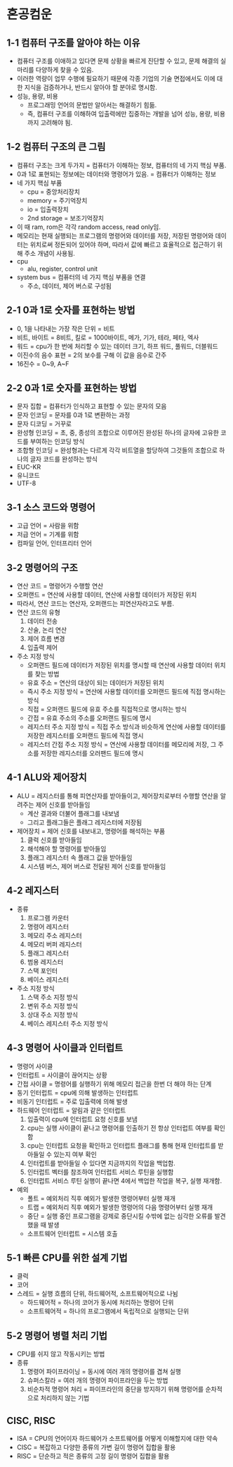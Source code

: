 # 혼공컴운
## 1-1 컴퓨터 구조를 알아야 하는 이유
- 컴퓨터 구조를 이애하고 있다면 문제 상황을 빠르게 진단할 수 있고, 문제 해결의 실마리를 다양하게 찾을 수 있음.
- 이러한 역량이 업무 수행에 필요하기 때문에 각종 기업의 기술 면접에서도 이에 대한 지식을 검증하거나, 반드시 알아야 할 분야로 명시함.
- 성능, 용량, 비용
    - 프로그래밍 언어의 문법만 알아서는 해결하기 힘듦.
    - 즉, 컴퓨터 구조를 이해하여 입출력에만 집중하는 개발을 넘어 성능, 용량, 비용까지 고려해야 됨.

## 1-2 컴퓨터 구조의 큰 그림
- 컴퓨터 구조는 크게 두가지 = 컴퓨터가 이해하는 정보, 컴퓨터의 네 가지 핵심 부품.
- 0과 1로 표현되는 정보에는 데이터와 명령어가 있음. = 컴퓨터가 이해하는 정보
- 네 가지 핵심 부품
    - cpu = 중앙처리장치
    - memory = 주기억장치
    - io = 입출력장치
    - 2nd storage = 보조기억장치
- 이 때 ram, rom은 각각 random access, read only임.
- 메모리는 현재 실행되는 프로그램의 명령어와 데이터를 저장, 저장된 명령어와 데이터는 위치로써 정돈되어 있어야 하며, 따라서 값에 빠르고 효율적으로 접근하기 위해 주소 개념이 사용됨. 
- cpu
    - alu, register, control unit
- system bus = 컴퓨터의 네 가지 핵심 부품을 연결
    - 주소, 데이터, 제어 버스로 구성됨

## 2-1 0과 1로 숫자를 표현하는 방법
- 0, 1을 나타내는 가장 작은 단위 = 비트
- 비트, 바이트 = 8비트, 킬로 = 1000바이트, 메가, 기가, 테라, 페타, 엑사
- 워드 = cpu가 한 번에 처리할 수 있는 데이터 크기, 하프 워드, 풀워드, 더블워드
- 이진수의 음수 표현 = 2의 보수를 구해 이 값을 음수로 간주
- 16진수 = 0~9, A~F

## 2-2 0과 1로 숫자를 표현하는 방법
- 문자 집합 = 컴퓨터가 인식하고 표현할 수 있는 문자의 모음
- 문자 인코딩 = 문자를 0과 1로 변환하는 과정
- 문자 디코딩 = 거꾸로
- 완성형 인코딩 = 초, 중, 종성의 조합으로 이루어진 완성된 하나의 글자에 고유한 코드를 부여하는 인코딩 방식
- 조합형 인코딩 = 완성형과는 다르게 각각 비트열을 할당하여 그것들의 조합으로 하나의 글자 코드를 완성하는 방식
- EUC-KR
- 유니코드
- UTF-8

## 3-1 소스 코드와 명령어
- 고급 언어 = 사람을 위함
- 저급 언어 = 기계를 위함
- 컴파일 언어, 인터프리터 언어

## 3-2 명령어의 구조
- 연산 코드 = 명령어가 수행할 연산
- 오퍼랜드 = 연산에 사용할 데이터, 연산에 사용할 데이터가 저장된 위치
- 따라서, 연산 코드는 연산자, 오퍼랜드는 피연산자라고도 부름.
- 연산 코드의 유형
    1. 데이터 전송
    2. 산술, 논리 연산
    3. 제어 흐름 변경
    4. 입출력 제어
- 주소 지정 방식
    - 오퍼랜드 필드에 데이터가 저장된 위치를 명시할 때 연산에 사용할 데이터 위치를 찾는 방법
    - 유효 주소 = 연산의 대상이 되는 데이터가 저장된 위치
    - 즉시 주소 지정 방식 = 연산에 사용할 데이터를 오퍼랜드 필드에 직접 명시하는 방식
    - 직접 = 오퍼랜드 필드에 유효 주소를 직접적으로 명시하는 방식
    - 간접 = 유효 주소의 주소를 오퍼랜드 필드에 명시
    - 레지스터 주소 지정 방식 = 직접 주소 방식과 비슷하게 연산에 사용할 데이터를 저장한 레지스터를 오퍼랜드 필드에 직접 명시
    - 레지스터 간접 주소 지정 방식 = 연산에 사용할 데이터를 메모리에 저장, 그 주소를 저장한 레지스터를 오러팬드 필드에 명시

## 4-1 ALU와 제어장치
- ALU = 레지스터를 통해 피연산자를 받아들이고, 제어장치로부터 수행할 연산을 알려주는 제어 신호를 받아들임
    - 계산 결과와 더불어 플래그를 내보냄
    - 그리고 플래그들은 플래그 레지스터에 저장됨
- 제어장치 = 제어 신호를 내보내고, 명령어를 해석하는 부품
    1. 클럭 신호를 받아들임
    2. 해석해야 할 명령어를 받아들임
    3. 플래그 레지스터 속 플래그 값을 받아들임
    4. 시스템 버스, 제어 버스로 전달된 제어 신호를 받아들임

## 4-2 레지스터
- 종류
    1. 프로그램 카운터
    2. 명령어 레지스터
    3. 메모리 주소 레지스터
    4. 메모리 버퍼 레지스터
    5. 플래그 레지스터
    6. 범용 레지스터
    7. 스택 포인터
    8. 베이스 레지스터
- 주소 지정 방식
    1. 스택 주소 지정 방식
    2. 변위 주소 지정 방식
    3. 상대 주소 지정 방식
    4. 베이스 레지스터 주소 지정 방식

## 4-3 명령어 사이클과 인터럽트
- 명령어 사이클
- 인터럽트 = 사이클이 끊어지는 상황
- 간접 사이클 = 명령어를 실행하기 위해 메모리 접근을 한번 더 해야 하는 단계
- 동기 인터럽트 = cpu에 의해 발생하는 인터럽트
- 비동기 인터럽트 = 주로 입출력에 의해 발생
- 하드웨어 인터럽트 = 알림과 같은 인터럽트
    1. 입출력이 cpu에 인터럽트 요청 신호를 보냄
    2. cpu는 실행 사이클이 끝나고 명령어를 인출하기 전 항상 인터럽트 여부를 확인함
    3. cpu는 인터럽트 요청을 확인하고 인터럽트 플래그를 통해 현재 인터럽트를 받아들일 수 있는지 여부 확인
    4. 인터럽트를 받아들일 수 있다면 지금까지의 작업을 백업함.
    5. 인터럽트 벡터를 참조하여 인터럽트 서비스 루틴을 실행함
    6. 인터럽트 서비스 루틴 실행이 끝나면 4에서 백업한 작업을 복구, 실행 재개함.
- 예외
    - 폴트 = 예외처리 직후 예외가 발생한 명령어부터 실행 재개
    - 트랩 = 예외처리 직후 예외가 발생한 명령어의 다음 명령어부터 실행 재개
    - 중단 = 실행 중인 프로그램을 강제로 중단시킬 수밖에 없는 심각한 오류를 발견했을 때 발생
    - 소프트웨어 인터럽트 = 시스템 호출

## 5-1 빠른 CPU를 위한 설계 기법
- 클럭
- 코어
- 스레드 = 실행 흐름의 단위, 하드웨어적, 소프트웨어적으로 나뉨
    - 하드웨어적 = 하나의 코어가 동시에 처리하는 명령어 단위
    - 소프트웨어적 = 하나의 프로그램에서 독립적으로 실행되는 단위

## 5-2 명령어 병렬 처리 기법
- CPU를 쉬지 않고 작동시키는 방법
- 종류
    1. 명령어 파이프라이닝 = 동시에 여러 개의 명령어를 겹쳐 실행
    2. 슈퍼스칼라 = 여러 개의 명령어 파이프라인을 두는 방법
    3. 비순차적 명령어 처리 = 파이프라인의 중단을 방지하기 위해 명령어를 순차적으로 처리하지 않는 기법

## CISC, RISC
- ISA = CPU의 언어이자 하드웨어가 소프트웨어를 어떻게 이해할지에 대한 약속
- CISC = 복잡하고 다양한 종류의 가변 길이 명령어 집합을 활용
- RISC = 단순하고 적은 종류의 고정 길이 명령어 집합을 활용
